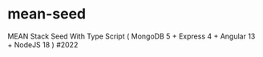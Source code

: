 # mean-seed
MEAN Stack Seed With Type Script ( MongoDB 5 + Express 4 + Angular 13 + NodeJS 18 ) #2022
